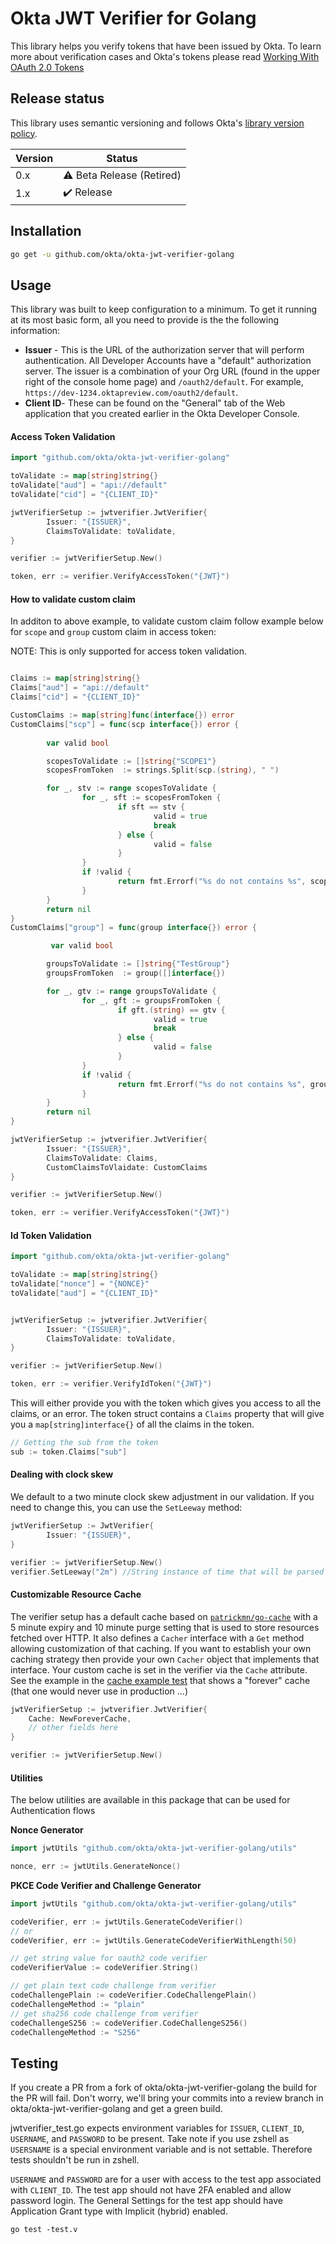 # Okta JWT Verifier for Golang

This library helps you verify tokens that have been issued by Okta. To learn more about verification cases and Okta's tokens please read [Working With OAuth 2.0 Tokens](https://developer.okta.com/authentication-guide/tokens/)

## Release status

This library uses semantic versioning and follows Okta's [library version policy](https://developer.okta.com/code/library-versions/).

| Version | Status                           |
| ------- | -------------------------------- |
| 0.x     | :warning: Beta Release (Retired) |
| 1.x     | :heavy_check_mark: Release       |

## Installation

```sh
go get -u github.com/okta/okta-jwt-verifier-golang
```

## Usage

This library was built to keep configuration to a minimum. To get it running at its most basic form, all you need to provide is the the following information:

- **Issuer** - This is the URL of the authorization server that will perform authentication. All Developer Accounts have a "default" authorization server. The issuer is a combination of your Org URL (found in the upper right of the console home page) and `/oauth2/default`. For example, `https://dev-1234.oktapreview.com/oauth2/default`.
- **Client ID**- These can be found on the "General" tab of the Web application that you created earlier in the Okta Developer Console.

#### Access Token Validation

```go
import "github.com/okta/okta-jwt-verifier-golang"

toValidate := map[string]string{}
toValidate["aud"] = "api://default"
toValidate["cid"] = "{CLIENT_ID}"

jwtVerifierSetup := jwtverifier.JwtVerifier{
        Issuer: "{ISSUER}",
        ClaimsToValidate: toValidate,
}

verifier := jwtVerifierSetup.New()

token, err := verifier.VerifyAccessToken("{JWT}")
```

#### How to validate custom claim

In additon to above example, to validate custom claim follow example below for `scope` and `group` custom claim in access token:

NOTE: This is only supported for access token validation.

```go

Claims := map[string]string{}
Claims["aud"] = "api://default"
Claims["cid"] = "{CLIENT_ID}"

CustomClaims := map[string]func(interface{}) error
CustomClaims["scp"] = func(scp interface{}) error {
        
        var valid bool

        scopesToValidate := []string{"SCOPE1"}
        scopesFromToken  := strings.Split(scp.(string), " ")

        for _, stv := range scopesToValidate {
                for _, sft := scopesFromToken {
                        if sft == stv {
                                valid = true
                                break
                        } else {
                                valid = false
                        }
                }
                if !valid {
                        return fmt.Errorf("%s do not contains %s", scopesFromToken, stv)
                }
        }
        return nil
}
CustomClaims["group"] = func(group interface{}) error {

         var valid bool

        groupsToValidate := []string{"TestGroup"}
        groupsFromToken  := group([]interface{})

        for _, gtv := range groupsToValidate {
                for _, gft := groupsFromToken {
                        if gft.(string) == gtv {
                                valid = true
                                break
                        } else {
                                valid = false
                        }
                }
                if !valid {
                        return fmt.Errorf("%s do not contains %s", groupsFromToken, gtv)
                }
        }
        return nil
}

jwtVerifierSetup := jwtverifier.JwtVerifier{
        Issuer: "{ISSUER}",
        ClaimsToValidate: Claims,
        CustomClaimsToVlaidate: CustomClaims
}

verifier := jwtVerifierSetup.New()

token, err := verifier.VerifyAccessToken("{JWT}")
```

#### Id Token Validation

```go
import "github.com/okta/okta-jwt-verifier-golang"

toValidate := map[string]string{}
toValidate["nonce"] = "{NONCE}"
toValidate["aud"] = "{CLIENT_ID}"


jwtVerifierSetup := jwtverifier.JwtVerifier{
        Issuer: "{ISSUER}",
        ClaimsToValidate: toValidate,
}

verifier := jwtVerifierSetup.New()

token, err := verifier.VerifyIdToken("{JWT}")
```

This will either provide you with the token which gives you access to all the claims, or an error. The token struct contains a `Claims` property that will give you a `map[string]interface{}` of all the claims in the token.

```go
// Getting the sub from the token
sub := token.Claims["sub"]
```

#### Dealing with clock skew

We default to a two minute clock skew adjustment in our validation. If you need to change this, you can use the `SetLeeway` method:

```go
jwtVerifierSetup := JwtVerifier{
        Issuer: "{ISSUER}",
}

verifier := jwtVerifierSetup.New()
verifier.SetLeeway("2m") //String instance of time that will be parsed by `time.ParseDuration`
```

#### Customizable Resource Cache

The verifier setup has a default cache based on
[`patrickmn/go-cache`](https://github.com/patrickmn/go-cache) with a 5 minute
expiry and 10 minute purge setting that is used to store resources fetched over
HTTP. It also defines a `Cacher` interface with a `Get` method allowing
customization of that caching. If you want to establish your own caching
strategy then provide your own `Cacher` object that implements that interface.
Your custom cache is set in the verifier via the `Cache` attribute. See the
example in the [cache example test](utils/cache_example_test.go) that shows a
"forever" cache (that one would never use in production ...)

```go
jwtVerifierSetup := jwtverifier.JwtVerifier{
    Cache: NewForeverCache,
    // other fields here
}

verifier := jwtVerifierSetup.New()
```

#### Utilities

The below utilities are available in this package that can be used for Authentication flows

**Nonce Generator**

```go
import jwtUtils "github.com/okta/okta-jwt-verifier-golang/utils"

nonce, err := jwtUtils.GenerateNonce()
```

**PKCE Code Verifier and Challenge Generator**

```go
import jwtUtils "github.com/okta/okta-jwt-verifier-golang/utils"

codeVerifier, err := jwtUtils.GenerateCodeVerifier()
// or
codeVerifier, err := jwtUtils.GenerateCodeVerifierWithLength(50)

// get string value for oauth2 code verifier
codeVerifierValue := codeVerifier.String()

// get plain text code challenge from verifier
codeChallengePlain := codeVerifier.CodeChallengePlain()
codeChallengeMethod := "plain"
// get sha256 code challenge from verifier
codeChallengeS256 := codeVerifier.CodeChallengeS256()
codeChallengeMethod := "S256"
```

## Testing

If you create a PR from a fork of okta/okta-jwt-verifier-golang the build for
the PR will fail. Don't worry, we'll bring your commits into a review branch in
okta/okta-jwt-verifier-golang and get a green build.

jwtverifier_test.go expects environment variables for `ISSUER`, `CLIENT_ID`,
`USERNAME`, and `PASSWORD` to be present. Take note if you use zshell as
`USERSNAME` is a special environment variable and is not settable. Therefore
tests shouldn't be run in zshell.

`USERNAME` and `PASSWORD` are for a user with access to the test app associated
with `CLIENT_ID`. The test app should not have 2FA enabled and allow password
login. The General Settings for the test app should have Application Grant type
with Implicit (hybrid) enabled.

```
go test -test.v
```
